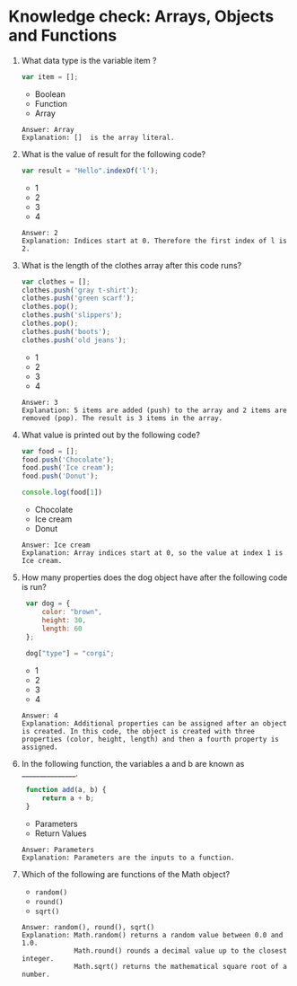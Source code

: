 # Knowledge check: Arrays, Objects and Functions

1. What data type is the variable  item ?
   ```javascript
   var item = [];
   ```
   - Boolean
   - Function
   - Array
   ```
   Answer: Array
   Explanation: []  is the array literal.
   ```

2. What is the value of  result  for the following code?
   ```javascript
   var result = "Hello".indexOf('l');
   ```
   - 1
   - 2
   - 3
   - 4
   ```
   Answer: 2
   Explanation: Indices start at 0. Therefore the first index of l is 2.
   ```

3. What is the length of the  clothes  array after this code runs?
   ```javascript
   var clothes = [];
   clothes.push('gray t-shirt');
   clothes.push('green scarf');
   clothes.pop();
   clothes.push('slippers');
   clothes.pop();
   clothes.push('boots');
   clothes.push('old jeans');
   ```
   - 1
   - 2
   - 3
   - 4
   ```
   Answer: 3
   Explanation: 5 items are added (push) to the array and 2 items are removed (pop). The result is 3 items in the array.
   ```

4. What value is printed out by the following code?
   ```javascript
   var food = [];
   food.push('Chocolate');
   food.push('Ice cream');
   food.push('Donut');
   
   console.log(food[1])
   ```
   - Chocolate
   - Ice cream
   - Donut
   ```
   Answer: Ice cream
   Explanation: Array indices start at 0, so the value at index 1 is Ice cream.
   ```

5. How many properties does the  dog  object have after the following code is run?
   ```javascript
    var dog = {
        color: "brown",
        height: 30,
        length: 60
    };
    
    dog["type"] = "corgi";
   ```
   - 1
   - 2
   - 3
   - 4
   ```
   Answer: 4
   Explanation: Additional properties can be assigned after an object is created. In this code, the object is created with three properties (color, height, length) and then a fourth property is assigned.
   ```

6. In the following function, the variables  a  and  b  are known as _______________.
   ```javascript
    function add(a, b) {
        return a + b;
    }
   ```
   - Parameters
   - Return Values
   ```
   Answer: Parameters
   Explanation: Parameters are the inputs to a function.
   ```

7. Which of the following are functions of the Math object?
   - `random()`
   - `round()`
   - `sqrt()`
   ```
   Answer: random(), round(), sqrt()
   Explanation: Math.random() returns a random value between 0.0 and 1.0.
                Math.round() rounds a decimal value up to the closest integer.
                Math.sqrt() returns the mathematical square root of a number.
   ```